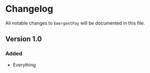 # Changelog

All notable changes to `EmergentPay` will be documented in this file.

## Version 1.0

### Added
- Everything
